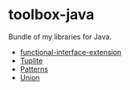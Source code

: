 # toolbox-java
Bundle of my libraries for Java.

- [functional-interface-extension](https://github.com/lambig/functional-interface-extension)
- [Tuplite](https://github.com/lambig/Tuplite)
- [Patterns](https://github.com/lambig/Patterns)
- [Union](https://github.com/lambig/Union)

